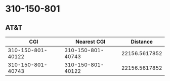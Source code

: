 # 310-150-801
## AT&T


| CGI | Nearest CGI | Distance |
|-----|-------------|----------|
| 310-150-801-40122 | 310-150-801-40743 | 22156.5617852 |
| 310-150-801-40743 | 310-150-801-40122 | 22156.5617852 |
